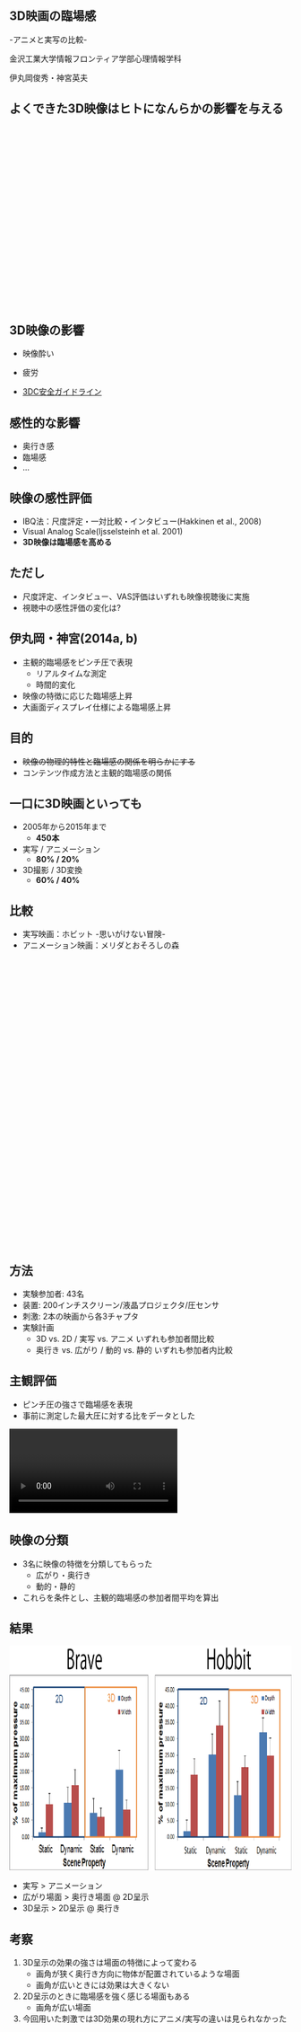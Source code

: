 ## 3D映画の臨場感
-アニメと実写の比較-

金沢工業大学情報フロンティア学部心理情報学科

伊丸岡俊秀・神宮英夫



## よくできた3D映像はヒトになんらかの影響を与える

<iframe width="560" height="315" data-src="http://www.youtube.com/embed/OiTiKOy59o4?autoplay=0&start=15&?html5=1" frameborder="0" allowfullscreen="allowfullscreen"></iframe>


## 3D映像の影響

- 映像酔い
- 疲労

- [3DC安全ガイドライン](http://www.3dc.gr.jp/jp/scmt_wg_rep/3dc_guideJ_20111031.pdf)


## 感性的な影響

 - 奥行き感
 - 臨場感
 - ...


## 映像の感性評価

 - IBQ法：尺度評定・一対比較・インタビュー(Hakkinen et al., 2008)
 - Visual Analog Scale(Ijsselsteinh et al. 2001)
 - __3D映像は臨場感を高める__


## ただし

- 尺度評定、インタビュー、VAS評価はいずれも映像視聴後に実施
- 視聴中の感性評価の変化は?



## 伊丸岡・神宮(2014a, b)

- 主観的臨場感をピンチ圧で表現
  - リアルタイムな測定
  - 時間的変化
- 映像の特徴に応じた臨場感上昇
- 大画面ディスプレイ仕様による臨場感上昇


## 目的

- ~~映像の物理的特性と臨場感の関係を明らかにする~~
- コンテンツ作成方法と主観的臨場感の関係<!-- .element: class="fragment roll-in" data-fragment-index="1" -->


## 一口に3D映画といっても

- 2005年から2015年まで
  - __450本__ <!-- .element: class="fragment roll-in" data-fragment-index="1" -->
- 実写 / アニメーション
  - __80% / 20%__ <!-- .element: class="fragment" roll-in data-fragment-index="2" --> 
- 3D撮影 / 3D変換
  - __60% / 40%__ <!-- .element: class="fragment" roll-in data-fragment-index="3" --> 


## 比較

- 実写映画：ホビット -思いがけない冒険-
- アニメーション映画：メリダとおそろしの森

<iframe width="448" height="252" data-src="http://www.youtube.com/embed/T1SBjAuMN6A?autoplay=0&start=15&?html5=1" frameborder="0" allowfullscreen="allowfullscreen"></iframe>

<iframe width="448" height="252" data-src="http://www.youtube.com/embed/SDnYMbYB-nU?autoplay=0&start=15&?html5=1" frameborder="0" allowfullscreen="allowfullscreen"></iframe>



## 方法

- 実験参加者: 43名
- 装置: 200インチスクリーン/液晶プロジェクタ/圧センサ
- 刺激: 2本の映画から各3チャプタ
- 実験計画
  - 3D vs. 2D / 実写 vs. アニメ いずれも参加者間比較
  - 奥行き vs. 広がり / 動的 vs. 静的 いずれも参加者内比較


## 主観評価

- ピンチ圧の強さで臨場感を表現
- 事前に測定した最大圧に対する比をデータとした

<video  class="stretch" data-autoplay data-src="./res2.m4v" autoplay></video>


## 映像の分類

- 3名に映像の特徴を分類してもらった
  - 広がり・奥行き
  - 動的・静的
- これらを条件とし、主観的臨場感の参加者間平均を算出



## 結果

<img src="./result.png" height=400px border="0">

- 実写 > アニメーション <!-- .element: class="fragment highlight-current-blue" roll-in data-fragment-index="1" --> 
- 広がり場面 > 奥行き場面 @ 2D呈示 <!-- .element: class="fragment highlight-current-blue" roll-in data-fragment-index="2" -->
- 3D呈示 > 2D呈示 @ 奥行き<!-- .element: class="fragment highlight-current-blue" roll-in data-fragment-index="3" -->



## 考察

1. 3D呈示の効果の強さは場面の特徴によって変わる <!-- .element: class="fragment highlight-current-red" roll-in data-fragment-index="1" --> 
   - 画角が狭く奥行き方向に物体が配置されているような場面
   - 画角が広いときには効果は大きくない
2. 2D呈示のときに臨場感を強く感じる場面もある<!-- .element: class="fragment highlight-current-red" roll-in data-fragment-index="2" --> 
   - 画角が広い場面
3. 今回用いた刺激では3D効果の現れ方にアニメ/実写の違いは見られなかった<!-- .element: class="fragment highlight-current-red" roll-in data-fragment-index="3" --> 
